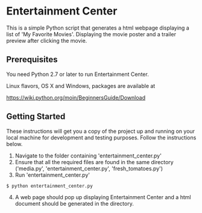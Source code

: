 # Entertainment Center

This is a simple Python script that generates a html webpage displaying a list of 'My Favorite Movies'. Displaying the movie poster and a trailer preview after clicking the movie.
## Prerequisites

You need Python 2.7 or later to run Entertainment Center.

Linux flavors, OS X and Windows, packages are available at

  https://wiki.python.org/moin/BeginnersGuide/Download
## Getting Started

These instructions will get you a copy of the project up and running on your local machine for development and testing purposes. Follow the instructions below.

1. Navigate to the folder containing 'entertainment_center.py' 
2. Ensure that all the required files are found in the same directory ('media.py', 'entertainment_center.py', 'fresh_tomatoes.py')
3. Run 'entertainment_center.py' 
```
$ python entertainment_center.py

```
4. A web page should pop up displaying Entertainment Center and a html document should be generated in the directory.